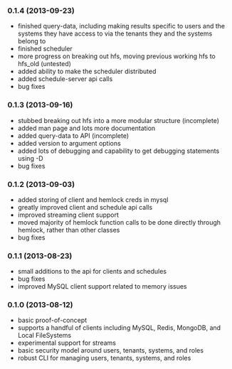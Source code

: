 ### 0.1.4 (2013-09-23)

- finished query-data, including making results specific to users and the systems they have access to via the tenants they and the systems belong to
- finished scheduler
- more progress on breaking out hfs, moving previous working hfs to hfs_old (untested)
- added ability to make the scheduler distributed
- added schedule-server api calls
- bug fixes

### 0.1.3 (2013-09-16)

- stubbed breaking out hfs into a more modular structure (incomplete)
- added man page and lots more documentation
- added query-data to API (incomplete)
- added version to argument options
- added lots of debugging and capability to get debugging statements using -D
- bug fixes

### 0.1.2 (2013-09-03)

- added storing of client and hemlock creds in mysql
- greatly improved client and schedule api calls
- improved streaming client support
- moved majority of hemlock function calls to be done directly through hemlock, rather than other classes
- bug fixes

### 0.1.1 (2013-08-23)

- small additions to the api for clients and schedules
- bug fixes
- improved MySQL client support related to memory issues

### 0.1.0 (2013-08-12)

- basic proof-of-concept
- supports a handful of clients including MySQL, Redis, MongoDB, and Local FileSystems
- experimental support for streams
- basic security model around users, tenants, systems, and roles
- robust CLI for managing users, tenants, systems, and roles
